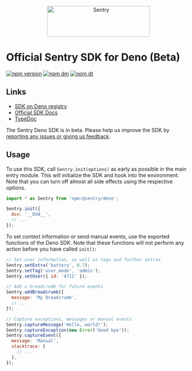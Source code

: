 <p align="center">
  <a href="https://sentry.io/?utm_source=github&utm_medium=logo" target="_blank">
    <img src="https://sentry-brand.storage.googleapis.com/sentry-wordmark-dark-280x84.png" alt="Sentry" width="280" height="84">
  </a>
</p>

# Official Sentry SDK for Deno (Beta)

[![npm version](https://img.shields.io/npm/v/@sentry/deno.svg)](https://www.npmjs.com/package/@sentry/deno)
[![npm dm](https://img.shields.io/npm/dm/@sentry/deno.svg)](https://www.npmjs.com/package/@sentry/deno)
[![npm dt](https://img.shields.io/npm/dt/@sentry/deno.svg)](https://www.npmjs.com/package/@sentry/deno)

## Links

- [SDK on Deno registry](https://deno.land/x/sentry)
- [Official SDK Docs](https://docs.sentry.io/quickstart/)
- [TypeDoc](http://getsentry.github.io/sentry-javascript/)

The Sentry Deno SDK is in beta. Please help us improve the SDK by
[reporting any issues or giving us feedback](https://github.com/getsentry/sentry-javascript/issues).

## Usage

To use this SDK, call `Sentry.init(options)` as early as possible in the main entry module. This will initialize the SDK
and hook into the environment. Note that you can turn off almost all side effects using the respective options.

```javascript
import * as Sentry from 'npm:@sentry/deno';

Sentry.init({
  dsn: '__DSN__',
  // ...
});
```

To set context information or send manual events, use the exported functions of the Deno SDK. Note that these functions
will not perform any action before you have called `init()`:

```javascript
// Set user information, as well as tags and further extras
Sentry.setExtra('battery', 0.7);
Sentry.setTag('user_mode', 'admin');
Sentry.setUser({ id: '4711' });

// Add a breadcrumb for future events
Sentry.addBreadcrumb({
  message: 'My Breadcrumb',
  // ...
});

// Capture exceptions, messages or manual events
Sentry.captureMessage('Hello, world!');
Sentry.captureException(new Error('Good bye'));
Sentry.captureEvent({
  message: 'Manual',
  stacktrace: [
    // ...
  ],
});
```
